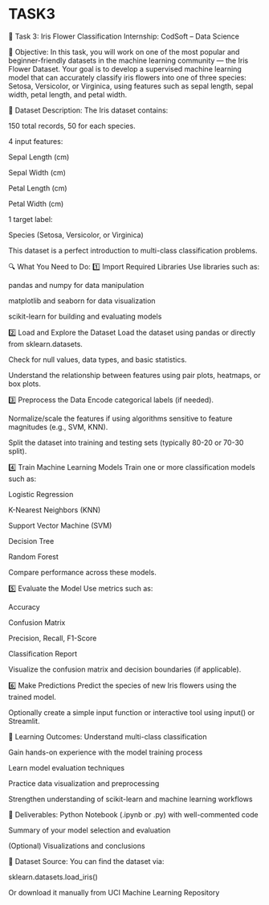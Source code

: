 # TASK3
🌸 Task 3: Iris Flower Classification
Internship: CodSoft – Data Science

📌 Objective:
In this task, you will work on one of the most popular and beginner-friendly datasets in the machine learning community — the Iris Flower Dataset. Your goal is to develop a supervised machine learning model that can accurately classify iris flowers into one of three species: Setosa, Versicolor, or Virginica, using features such as sepal length, sepal width, petal length, and petal width.

📁 Dataset Description:
The Iris dataset contains:

150 total records, 50 for each species.

4 input features:

Sepal Length (cm)

Sepal Width (cm)

Petal Length (cm)

Petal Width (cm)

1 target label:

Species (Setosa, Versicolor, or Virginica)

This dataset is a perfect introduction to multi-class classification problems.

🔍 What You Need to Do:
1️⃣ Import Required Libraries
Use libraries such as:

pandas and numpy for data manipulation

matplotlib and seaborn for data visualization

scikit-learn for building and evaluating models

2️⃣ Load and Explore the Dataset
Load the dataset using pandas or directly from sklearn.datasets.

Check for null values, data types, and basic statistics.

Understand the relationship between features using pair plots, heatmaps, or box plots.

3️⃣ Preprocess the Data
Encode categorical labels (if needed).

Normalize/scale the features if using algorithms sensitive to feature magnitudes (e.g., SVM, KNN).

Split the dataset into training and testing sets (typically 80-20 or 70-30 split).

4️⃣ Train Machine Learning Models
Train one or more classification models such as:

Logistic Regression

K-Nearest Neighbors (KNN)

Support Vector Machine (SVM)

Decision Tree

Random Forest

Compare performance across these models.

5️⃣ Evaluate the Model
Use metrics such as:

Accuracy

Confusion Matrix

Precision, Recall, F1-Score

Classification Report

Visualize the confusion matrix and decision boundaries (if applicable).

6️⃣ Make Predictions
Predict the species of new Iris flowers using the trained model.

Optionally create a simple input function or interactive tool using input() or Streamlit.

🧠 Learning Outcomes:
Understand multi-class classification

Gain hands-on experience with the model training process

Learn model evaluation techniques

Practice data visualization and preprocessing

Strengthen understanding of scikit-learn and machine learning workflows

📎 Deliverables:
Python Notebook (.ipynb or .py) with well-commented code

Summary of your model selection and evaluation

(Optional) Visualizations and conclusions

🔗 Dataset Source:
You can find the dataset via:

sklearn.datasets.load_iris()

Or download it manually from UCI Machine Learning Repository
